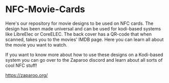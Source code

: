 # NFC-Movie-Cards

Here's our repository for movie designs to be used on NFC cards. The design has been made universal and can be used for kodi-based systems like LibreElec or CoreELEC. 
The back cover has a QR-code that when scanned, takes you to the movies' IMDB page. Here you can learn all about the movie you want to watch.

If you want to know more about how to use these designs on a Kodi-based system you can go over to the Zaparoo discord and learn about all sorts of cool NFC stuff! 

https://zaparoo.org/

